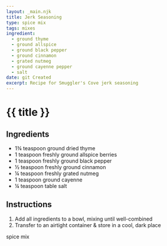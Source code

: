 ```yaml
---
layout: _main.njk
title: Jerk Seasoning
type: spice mix
tags: mixes
ingredient:
  - ground thyme
  - ground allspice
  - ground black pepper
  - ground cinnamon
  - grated nutmeg
  - ground cayenne pepper
  - salt
date: git Created
excerpt: Recipe for Smuggler's Cove jerk seasoning
---
```


<!-- markdownlint-disable MD025 -->
# {{ title }}
<!-- markdownlint-enable MD025 -->

## Ingredients

* 1&frac34; teaspoon ground dried thyme
* 1 teaspoon freshly ground allspice berries
* 1 teaspoon freshly ground black pepper
* &frac12; teaspoon freshly ground cinnamon
* &frac14; teaspoon freshly grated nutmeg
* 1 teaspoon ground cayenne
* &frac14; teaspoon table salt

## Instructions

1. Add all ingredients to a bowl, mixing until well-combined
2. Transfer to an airtight container & store in a cool, dark place

<div
  class="sr-only"
  data-cat[0]="Spice mix"
  data-ingredient[0]="Thyme, dried ground"
  data-ingredient[1]="Allspice, ground"
  data-ingredient[2]="Black pepper, ground"
  data-ingredient[3]="Cinnamon, ground"
  data-ingredient[4]="Nutmeg, grated"
  data-ingredient[5]="Cayenne pepper, ground"
  data-ingredient[6]="Salt, table"
  data-pagefind-filter="
    Category[data-cat[0]],
    Ingredient[data-ingredient[0]],
    Ingredient[data-ingredient[1]],
    Ingredient[data-ingredient[2]],
    Ingredient[data-ingredient[3]],
    Ingredient[data-ingredient[4]],
    Ingredient[data-ingredient[5]],
    Ingredient[data-ingredient[6]],
    Pantry[data-ingredient[0]],
    Pantry[data-ingredient[1]],
    Pantry[data-ingredient[2]],
    Pantry[data-ingredient[3]],
    Pantry[data-ingredient[4]],
    Pantry[data-ingredient[5]],
    Pantry[data-ingredient[6]]
  "
>
</div>

<div class="keywords" aria-hidden>spice mix</div>
